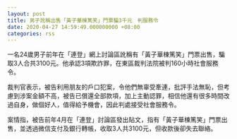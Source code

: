 ```yaml
---
layout: post
title: 男子訛稱出售「黃子華棟篤笑」門票騙3千元　判服務令
date: 2020-04-27 14:59:49.000000000 +08:00
categories: rss
---
```


一名24歲男子前年在「連登」網上討論區訛稱有「黃子華棟篤笑」門票出售，騙取3人合共3100元。他承認3項欺詐罪，在東區裁判法院被判160小時社會服務令。

裁判官表示，被告利用朋友的戶口犯案，令他們無辜受牽連，批評手法無恥，但考慮到涉案金額不高，被告已償還全部款項，加上主動認罪，相信他還有很多時間改過自身，做個好人，值得給予機會，因此判處接受社會服務令。

案情指，被告前年4月在「連登」討論區發出貼文，指有「黃子華棟篤笑」門票出售，並透過微信支付及銀行轉帳，收取3人共3100元，但收款後卻失去聯絡。
